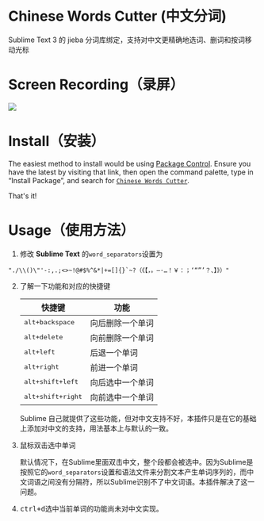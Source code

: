# Chinese Words Cutter (中文分词)

Sublime Text 3 的 jieba 分词库绑定，支持对中文更精确地选词、删词和按词移动光标


# Screen Recording（录屏）
![](images/cwc.gif)

# Install（安装）

The easiest method to install would be using [Package Control](https://packagecontrol.io). Ensure you have the latest by visiting that link, then open the command palette, type in “Install Package”, and search for [`Chinese Words Cutter`](https://packagecontrol.io/packages/Chinese%20Words%20Cutter).

That's it!


# Usage（使用方法）

1. 修改 **Sublime Text** 的`word_separators`设置为
```
"./\\()\"'-:,.;<>~!@#$%^&*|+=[]{}`~?（《【，。—·…！￥：；‘“”’？、】》）"
```

2. 了解一下功能和对应的快捷键

   | 快捷键                     | 功能             |
   | -------------------------- | ---------------- |
   | <kbd>alt+backspace</kbd>   | 向后删除一个单词 |
   | <kbd>alt+delete</kbd>      | 向前删除一个单词 |
   | <kbd>alt+left</kbd>        | 后退一个单词     |
   | <kbd>alt+right</kbd>       | 前进一个单词     |
   | <kbd>alt+shift+left</kbd>  | 向后选中一个单词 |
   | <kbd>alt+shift+right</kbd> | 向前选中一个单词 |

   Sublime 自己就提供了这些功能，但对中文支持不好，本插件只是在它的基础上添加对中文的支持，用法基本上与默认的一致。

3. 鼠标双击选中单词

   默认情况下，在Sublime里面双击中文，整个段都会被选中。因为Sublime是按照它的`word_separators`设置和语法文件来分割文本产生单词序列的，而中文词语之间没有分隔符，所以Sublime识别不了中文词语。本插件解决了这一问题。

4. <kbd>ctrl+d</kbd>选中当前单词的功能尚未对中文实现。
